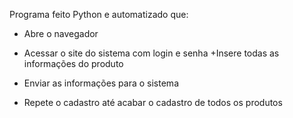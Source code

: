 Programa feito Python e automatizado que:
- Abre o navegador
* Acessar o site do sistema com login e senha
+Insere todas as informações do produto
- Enviar as informações para o sistema
* Repete o cadastro até acabar o cadastro de todos os produtos
